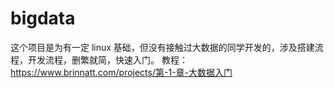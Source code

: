 # bigdata
这个项目是为有一定 linux 基础，但没有接触过大数据的同学开发的，涉及搭建流程，开发流程，删繁就简，快速入门。
教程：https://www.brinnatt.com/projects/第-1-章-大数据入门
